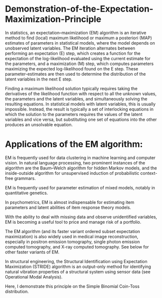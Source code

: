 # Demonstration-of-the-Expectation-Maximization-Principle

In statistics, an expectation–maximization (EM) algorithm is an iterative method to find (local) maximum likelihood or maximum a posteriori (MAP) estimates of parameters in statistical models, where the model depends on unobserved latent variables. The EM iteration alternates between performing an expectation (E) step, which creates a function for the expectation of the log-likelihood evaluated using the current estimate for the parameters, and a maximization (M) step, which computes parameters maximizing the expected log-likelihood found on the E step. These parameter-estimates are then used to determine the distribution of the latent variables in the next E step.

Finding a maximum likelihood solution typically requires taking the derivatives of the likelihood function with respect to all the unknown values, the parameters and the latent variables, and simultaneously solving the resulting equations. In statistical models with latent variables, this is usually impossible. Instead, the result is typically a set of interlocking equations in which the solution to the parameters requires the values of the latent variables and vice versa, but substituting one set of equations into the other produces an unsolvable equation.

# Applications of the EM algorithm:

EM is frequently used for data clustering in machine learning and computer vision. In natural language processing, two prominent instances of the algorithm are the Baum–Welch algorithm for hidden Markov models, and the inside-outside algorithm for unsupervised induction of probabilistic context-free grammars.

EM is frequently used for parameter estimation of mixed models, notably in quantitative genetics.

In psychometrics, EM is almost indispensable for estimating item parameters and latent abilities of item response theory models.

With the ability to deal with missing data and observe unidentified variables, EM is becoming a useful tool to price and manage risk of a portfolio.

The EM algorithm (and its faster variant ordered subset expectation maximization) is also widely used in medical image reconstruction, especially in positron emission tomography, single photon emission computed tomography, and X-ray computed tomography. See below for other faster variants of EM.

In structural engineering, the Structural Identification using Expectation Maximization (STRIDE) algorithm is an output-only method for identifying natural vibration properties of a structural system using sensor data (see Operational Modal Analysis).


Here, I demonstrate this principle on the Simple Binomial Coin-Toss distribution.
